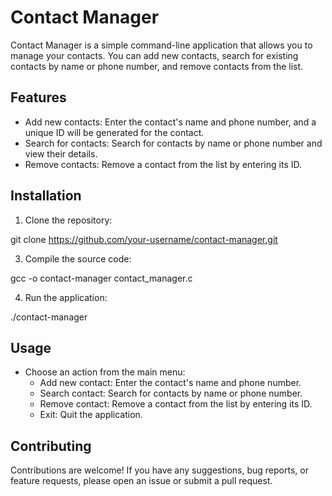# Contact Manager

Contact Manager is a simple command-line application that allows you to manage your contacts. You can add new contacts, search for existing contacts by name or phone number, and remove contacts from the list.

## Features

- Add new contacts: Enter the contact's name and phone number, and a unique ID will be generated for the contact.
- Search for contacts: Search for contacts by name or phone number and view their details.
- Remove contacts: Remove a contact from the list by entering its ID.

## Installation

1. Clone the repository:

git clone https://github.com/your-username/contact-manager.git


3. Compile the source code:

gcc -o contact-manager contact_manager.c


4. Run the application:

./contact-manager


## Usage

- Choose an action from the main menu:
  - Add new contact: Enter the contact's name and phone number.
  - Search contact: Search for contacts by name or phone number.
  - Remove contact: Remove a contact from the list by entering its ID.
  - Exit: Quit the application.

## Contributing

Contributions are welcome! If you have any suggestions, bug reports, or feature requests, please open an issue or submit a pull request.

